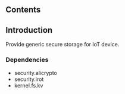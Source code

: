 ## Contents

## Introduction
Provide generic secure storage for IoT device.

### Dependencies
- security.alicrypto
- security.irot
- kernel.fs.kv

